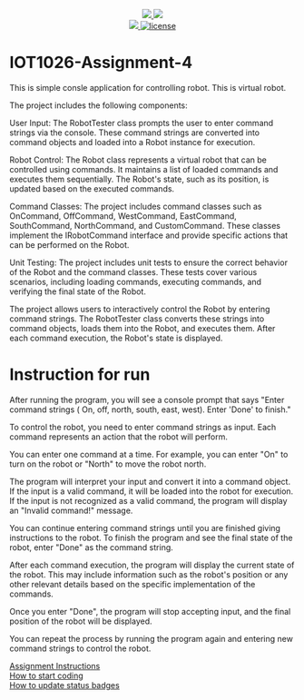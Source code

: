 <p align="center">
	<a href="https://github.com/A00273725/IOT1026-Assignment-4/actions/workflows/ci.yml">
    <img src="https://github.com/A00273725/IOT1026-Assignment-4/actions/workflows/ci.yml/badge.svg"/>
    </a>
	<a href="https://github.com/A00273725/IOT1026-Assignment-4/actions/workflows/formatting.yml">
    <img src="https://github.com/A00273725/IOT1026-Assignment-4/actions/workflows/formatting.yml/badge.svg"/>
	<br/>
    <a href="https://codecov.io/gh/A00273725/IOT1026-Assignment-4" > 
    <img src="https://codecov.io/gh/A00273725/IOT1026-Assignment-4/branch/main/graph/badge.svg?token=JS0857X5JD"/> 
	<img title="MIT License" alt="license" src="https://img.shields.io/badge/license-MIT-informational?style=flat-square">	
    </a>
</p>

# IOT1026-Assignment-4
This is simple consle application for controlling robot. This is virtual robot.

The project includes the following components:

User Input: The RobotTester class prompts the user to enter command strings via the console. These command strings are converted into command objects and loaded into a Robot instance for execution.

Robot Control: The Robot class represents a virtual robot that can be controlled using commands. It maintains a list of loaded commands and executes them sequentially. The Robot's state, such as its position, is updated based on the executed commands.

Command Classes: The project includes command classes such as OnCommand, OffCommand, WestCommand, EastCommand, SouthCommand, NorthCommand, and CustomCommand. These classes implement the IRobotCommand interface and provide specific actions that can be performed on the Robot.

Unit Testing: The project includes unit tests to ensure the correct behavior of the Robot and the command classes. These tests cover various scenarios, including loading commands, executing commands, and verifying the final state of the Robot.

The project allows users to interactively control the Robot by entering command strings. The RobotTester class converts these strings into command objects, loads them into the Robot, and executes them. After each command execution, the Robot's state is displayed.


# Instruction for run

After running the program, you will see a console prompt that says "Enter command strings ( On, off, north, south, east, west). Enter 'Done' to finish."

To control the robot, you need to enter command strings as input. Each command represents an action that the robot will perform.

You can enter one command at a time. For example, you can enter "On" to turn on the robot or "North" to move the robot north.

The program will interpret your input and convert it into a command object. If the input is a valid command, it will be loaded into the robot for execution. If the input is not recognized as a valid command, the program will display an "Invalid command!" message.

You can continue entering command strings until you are finished giving instructions to the robot. To finish the program and see the final state of the robot, enter "Done" as the command string.

After each command execution, the program will display the current state of the robot. This may include information such as the robot's position or any other relevant details based on the specific implementation of the commands.

Once you enter "Done", the program will stop accepting input, and the final position of the robot will be displayed.

You can repeat the process by running the program again and entering new command strings to control the robot.

[Assignment Instructions](docs/instructions.md)  
[How to start coding](docs/how-to-use.md)  
[How to update status badges](docs/how-to-update-badges.md)
